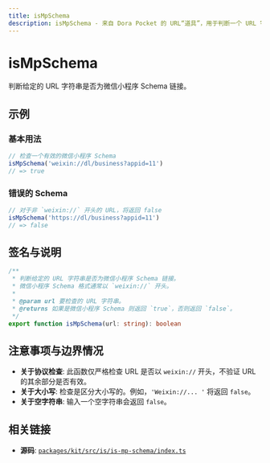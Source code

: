 ```yaml
---
title: isMpSchema
description: isMpSchema - 来自 Dora Pocket 的 URL“道具”，用于判断一个 URL 字符串是否为微信小程序 Schema。
---
```


# isMpSchema

<!-- 1. 简介：一句话核心功能描述 -->

判断给定的 URL 字符串是否为微信小程序 Schema 链接。

<!-- 2. 示例：由核心功能和从测试用例中提炼的场景组成 -->

## 示例

### 基本用法

```typescript
// 检查一个有效的微信小程序 Schema
isMpSchema('weixin://dl/business?appid=11')
// => true
```

### 错误的 Schema

```typescript
// 对于非 `weixin://` 开头的 URL，将返回 false
isMpSchema('https://dl/business?appid=11')
// => false
```

<!-- 3. 签名与说明：合并了签名、参数、返回值的唯一技术核心 -->

## 签名与说明

```typescript
/**
 * 判断给定的 URL 字符串是否为微信小程序 Schema 链接。
 * 微信小程序 Schema 格式通常以 `weixin://` 开头。
 *
 * @param url 要检查的 URL 字符串。
 * @returns 如果是微信小程序 Schema 则返回 `true`，否则返回 `false`。
 */
export function isMpSchema(url: string): boolean
```

<!-- 4. 注意事项与边界情况：建立用户信任 -->

## 注意事项与边界情况

- **关于协议检查**: 此函数仅严格检查 URL 是否以 `weixin://` 开头，不验证 URL 的其余部分是否有效。
- **关于大小写**: 检查是区分大小写的。例如，`'Weixin://... '` 将返回 `false`。
- **关于空字符串**: 输入一个空字符串会返回 `false`。

<!-- 5. 相关链接：提供相关函数及源码的链接 -->

## 相关链接

- **源码**: [`packages/kit/src/is/is-mp-schema/index.ts`](https://github.com/esdora-js/esdora/blob/main/packages/kit/src/is/is-mp-schema/index.ts)

